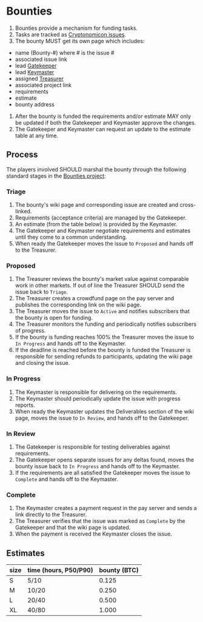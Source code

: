 # Bounties

1. Bounties provide a mechanism for funding tasks. 
1. Tasks are tracked as [Cryptonomicon issues](https://github.com/cryptotechguru/Cryptonomicon/issues).
1. The bounty MUST get its own page which includes:
* name (Bounty-#) where # is the issue #
* associated issue link
* lead [Gatekeeper](/Cryptonomicon/Roles/Gatekeeper)
* lead [Keymaster](/Cryptonomicon/Roles/Keymaster)
* assigned [Treasurer](/Cryptonomicon/Roles/Treasurer)
* associated project link
* requirements
* estimate
* bounty address 
1. After the bounty is funded the requirements and/or estimate MAY only be updated if both the Gatekeeper and Keymaster approve the changes.
1. The Gatekeeper and Keymaster can request an update to the estimate table at any time.

## Process

The players involved SHOULD marshal the bounty through the following standard stages in the [Bounties project](https://github.com/cryptotechguru/Cryptonomicon/projects/2):

### Triage

1. The bounty's wiki page and corresponding issue are created and cross-linked.
1. Requirements (acceptance criteria) are managed by the Gatekeeper.
1. An estimate (from the table below) is provided by the Keymaster.
1. The Gatekeeper and Keymaster negotiate requirements and estimates until they come to a common understanding.
1. When ready the Gatekeeper moves the issue to `Proposed` and hands off to the Treasurer.

### Proposed

1. The Treasurer reviews the bounty's market value against comparable work in other markets. If out of line the Treasurer SHOULD send the issue back to `Triage`.
1. The Treasurer creates a crowdfund page on the pay server and publishes the corresponding link on the wiki page.
1. The Treasurer moves the issue to `Active` and notifies subscribers that the bounty is open for funding.
1. The Treasurer monitors the funding and periodically notifies subscribers of progress.
1. If the bounty is funding reaches 100% the Treasurer moves the issue to `In Progress` and hands off to the Keymaster.
1. If the deadline is reached before the bounty is funded the Treasurer is responsible for sending refunds to participants, updating the wiki page and closing the issue.

### In Progress

1. The Keymaster is responsible for delivering on the requirements.
1. The Keymaster should periodically update the issue with progress reports.
1. When ready the Keymaster updates the Deliverables section of the wiki page, moves the issue to `In Review`, and hands off to the Gatekeeper.

### In Review

1. The Gatekeeper is responsible for testing deliverables against requirements.
1. The Gatekeeper opens separate issues for any deltas found, moves the bounty issue back to `In Progress` and hands off to the Keymaster.
1. If the requirements are all satisfied the Gatekeeper moves the issue to `Complete` and hands off to the Keymaster.

### Complete

1. The Keymaster creates a payment request in the pay server and sends a link directly to the Treasurer.
1. The Treasurer verifies that the issue was marked as `Complete` by the Gatekeeper and that the wiki page is updated.
1. When the payment is received the Keymaster closes the issue.

## Estimates

| size | time (hours, P50/P90) | bounty (BTC) | 
| ---- | ----- | ----- |
| S    |  5/10 | 0.125 |
| M    | 10/20 | 0.250 |
| L    | 20/40 | 0.500 |
| XL   | 40/80 | 1.000 | 
